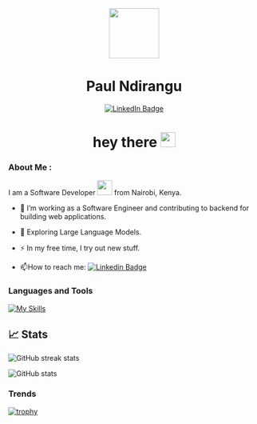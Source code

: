 <div id="header" align="center">
  <img src="https://media.giphy.com/media/M9gbBd9nbDrOTu1Mqx/giphy.gif" width="100"/>
</div>

<div id="badges" align="center">
  <h1>
  Paul Ndirangu
</h1>
  <a href="https://www.linkedin.com/in/paul-ndirangu/">
    <img src="https://img.shields.io/badge/LinkedIn-blue?style=for-the-badge&logo=linkedin&logoColor=white" alt="LinkedIn Badge"/>
  </a><br />
  <img src="https://komarev.com/ghpvc/?username=paul-ndirangu&style=flat-square&color=blue" alt=""/>
  <h1>
  hey there
  <img src="https://media.giphy.com/media/hvRJCLFzcasrR4ia7z/giphy.gif" width="30px"/>
</h1>

</div>


### About Me :

I am a Software Developer <img src="https://media.giphy.com/media/WUlplcMpOCEmTGBtBW/giphy.gif" width="30"> from Nairobi, Kenya.

- :telescope: I’m working as a Software Engineer and contributing to backend for building web applications.

- :seedling: Exploring Large Language Models.

- :zap: In my free time, I try out new stuff.

- :mailbox:How to reach me: [![Linkedin Badge](https://img.shields.io/badge/-paul_ndirangu-blue?style=flat&logo=Linkedin&logoColor=white)](https://www.linkedin.com/in/paul-ndirangu/)




### Languages and Tools
[![My Skills](https://skillicons.dev/icons?i=ai,python,docker,javascript,fastapi,django,pytorch,opencv,sklearn,sqlite,github,flask,css,git,html&theme=light)](https://skillicons.dev)

## 📈 Stats
![GitHub streak stats](https://streak-stats.demolab.com/?user=Paul-Ndirangu)<br />

![GitHub stats](https://github-readme-stats.vercel.app/api?username=Paul-Ndirangu&show_icons=true&count_private=true)  

### Trends

[![trophy](https://github-profile-trophy.vercel.app/?username=Paul-Ndirangu)](https://github.com/ryo-ma/github-profile-trophy)


